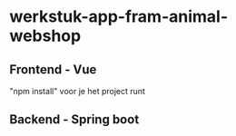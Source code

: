 # werkstuk-app-fram-animal-webshop

## Frontend - Vue

"npm install" voor je het project runt

## Backend - Spring boot


